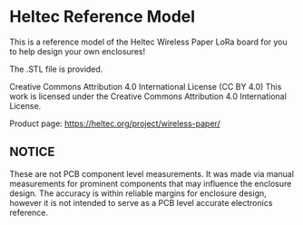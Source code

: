 
# Heltec Reference Model

This is a reference model of the Heltec Wireless Paper LoRa board for you to help design your own enclosures!

The .STL file is provided.


Creative Commons Attribution 4.0 International License (CC BY 4.0) This work is licensed under the Creative Commons Attribution 4.0 International License.

Product page: <https://heltec.org/project/wireless-paper/>


## NOTICE

These are not PCB component level measurements. It was made via manual measurements for prominent 
components that may influence the enclosure design. The accuracy is within reliable margins
for enclosure design, however it is not intended to serve as a PCB level accurate electronics
reference.